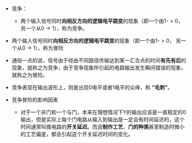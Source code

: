 - 竞争：
	- 两个输入信号同时**向相反方向的逻辑电平跳变**的现象（即一个由1- > 0， 另一个从0 -> 1），称为竞争。
- 两个输入信号同时**向相反方向的逻辑电平跳变**的现象（即一个由1- > 0， 另一个从0 -> 1），称为冒险

- 通俗一点的说，信号由于经由不同路径传输达到某一汇合点的时间**有先有后**的现象，就称之为竞争，由于竞争现象所引起的电路输出发生瞬间错误的现象，就称之为冒险。  
- 竞争表现在输出波形上，则是出现0电平或者1电平的尖峰，称 **“毛刺”**。
- 竞争冒险的影响因素
	- 对于一个非门和一个与门，本来在理想情况下Y的输出应该是一直稳定的0输出，但是实际上每个门电路从输入到输出是一定会有时间延迟的，这个时间通常叫做电路的**开关延迟**。而且**制作工艺**、**门的种类**甚至制造时微小的工艺偏差，都会引起这个开关延迟时间的变化。  
	